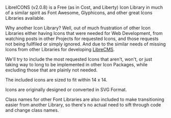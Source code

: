 LibreICONS (v2.0.8) is a Free (as in Cost, and Liberty) Icon Library in much of a similar spirit as Font Awesome, Glyphicons, and other great Icons Libraries available.

Why another Icon Library? Well, out of much frustration of other Icon Libraries either having Icons that were needed for Web Development, from watching posts in other Projects for requested Icons, and those requests not being fullfiled or simply ignored. And due to the similar needs of missing Icons from other Libraries for developing [LibreCMS](https://github.com/StudioJunkyard/LibreCMS).

We'll try to include the most requested Icons that aren't, won't, or just taking way to long to be implemented in other Icon Packages, while excluding those that are plainly not needed.

The included icons are sized to fit within 14 x 14.

Icons are originally designed or converted in SVG Format.

Class names for other Font Libraries are also included to make transitioning easier from another Library, so there's no actual need to sift through code and change class names.
